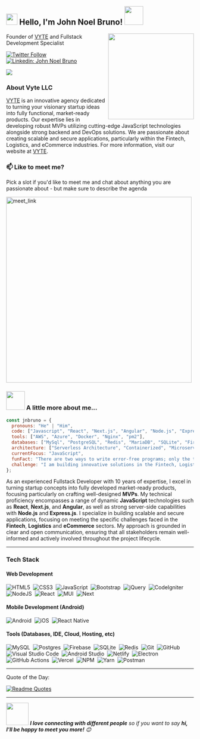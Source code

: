<h2><img src="https://emojis.slackmojis.com/emojis/images/1531849430/4246/blob-sunglasses.gif?1531849430" width="30"/> Hello, I'm John Noel Bruno! <img src="https://media.giphy.com/media/12oufCB0MyZ1Go/giphy.gif" width="50"></h2>

<img align='right' src="https://user-images.githubusercontent.com/74038190/229223263-cf2e4b07-2615-4f87-9c38-e37600f8381a.gif" width="230">

Founder of [VYTE](http://vyte.dev) and Fullstack Development Specialist

[![Twitter Follow](https://img.shields.io/twitter/follow/JnOfVyte?label=Follow)](https://twitter.com/intent/follow?screen_name=JnOfVyte)
[![Linkedin: John Noel Bruno](https://img.shields.io/badge/-JohnNoelBruno-blue?style=flat-square&logo=Linkedin&logoColor=white&link=https://www.linkedin.com/in/john-noel-bruno-a31865123)](https://www.linkedin.com/in/john-noel-bruno-a31865123)

![](https://visitor-badge.glitch.me/badge?page_id=JohnNoelBruno.JohnNoelBruno)

### About Vyte LLC

[VYTE](http://vyte.dev) is an innovative agency dedicated to turning your visionary startup ideas into fully functional, market-ready products. Our expertise lies in developing robust MVPs utilizing cutting-edge JavaScript technologies alongside strong backend and DevOps solutions. We are passionate about creating scalable and secure applications, particularly within the Fintech, Logistics, and eCommerce industries. For more information, visit our website at [VYTE](http://vyte.dev).

### 📫 Like to meet me?

Pick a slot if you'd like to meet me and chat about anything you are passionate about - but make sure to describe the agenda

<a href="https://calendly.com/jnbrno/30min" target="_blank"><img width="498" alt="meet_link" src="https://user-images.githubusercontent.com/15426564/144297439-f530f383-e73e-41e0-9914-a9b7d3f432e5.png"></a>

### <img src="https://media.giphy.com/media/VgCDAzcKvsR6OM0uWg/giphy.gif" width="50"> A little more about me...

```javascript
const jnbruno = {
  pronouns: "He" | "Him",
  code: ["Javascript", "React", "Next.js", "Angular", "Node.js", "Express.js", "Nest.js"],
  tools: ["AWS", "Azure", "Docker", "Nginx", "pm2"],
  databases: ["MySql", "PostgreSQL", "Redis", "MariaDB", "SQLite", "Firebase"],
  architecture: ["Serverless Architecture", "Containerized", "Microservice", "Linux"],
  currentFocus: "JavaScript",
  funFact: "There are two ways to write error-free programs; only the third one works",
  challenge: "I am building innovative solutions in the Fintech, Logistics and eCommerce"
};
```

<p>As an experienced Fullstack Developer with 10 years of expertise, I excel in turning startup concepts into fully developed market-ready products, focusing particularly on crafting well-designed <b>MVPs</b>. My technical proficiency encompasses a range of dynamic <b>JavaScript</b> technologies such as <b>React</b>, <b>Next.js</b>, and <b>Angular</b>, as well as strong server-side capabilities with <b>Node.js</b> and <b>Express.js</b>. I specialize in building scalable and secure applications, focusing on meeting the specific challenges faced in the <b>Fintech</b>, <b>Logistics</b> and <b>eCommerce</b> sectors. My approach is grounded in clear and open communication, ensuring that all stakeholders remain well-informed and actively involved throughout the project lifecycle.</p>

---

### Tech Stack

#### Web Development
 ![HTML5](https://img.shields.io/badge/html5-%23E34F26.svg?style=for-the-badge&logo=html5&logoColor=white)&nbsp;
 ![CSS3](https://img.shields.io/badge/css3-%231572B6.svg?style=for-the-badge&logo=css3&logoColor=white)&nbsp;
 ![JavaScript](https://img.shields.io/badge/javascript-%23323330.svg?style=for-the-badge&logo=javascript&logoColor=%23F7DF1E)&nbsp;
 ![Bootstrap](https://img.shields.io/badge/bootstrap-%23563D7C.svg?style=for-the-badge&logo=bootstrap&logoColor=white)&nbsp;
 ![jQuery](https://img.shields.io/badge/jquery-%230769AD.svg?style=for-the-badge&logo=jquery&logoColor=white)&nbsp;
 ![CodeIgniter](https://img.shields.io/badge/CodeIgniter-%23EF4223.svg?style=for-the-badge&logo=codeIgniter&logoColor=white)&nbsp;
 ![NodeJS](https://img.shields.io/badge/node.js-6DA55F?style=for-the-badge&logo=node.js&logoColor=white)&nbsp;
 ![React](https://img.shields.io/badge/react-%2320232a.svg?style=for-the-badge&logo=react&logoColor=%2361DAFB)&nbsp;
 ![MUI](https://img.shields.io/badge/MUI-%230081CB.svg?style=for-the-badge&logo=mui&logoColor=white)&nbsp;
 ![Next](https://img.shields.io/badge/Next-%2320262a.svg?style=for-the-badge&logo=react&logoColor=%2361DAFB)&nbsp;

#### Mobile Development (Android)
 ![Android](https://img.shields.io/badge/Android-3DDC84?style=for-the-badge&logo=android&logoColor=white)&nbsp;
 ![iOS](https://img.shields.io/badge/ios-%230095D5.svg?style=for-the-badge&logo=ios&logoColor=white)&nbsp;
 ![React Native](https://img.shields.io/badge/react_native-%2320232a.svg?style=for-the-badge&logo=react&logoColor=%2361DAFB)&nbsp;

#### Tools (Databases, IDE, Cloud, Hosting, etc)
 ![MySQL](https://img.shields.io/badge/mysql-%234479a1.svg?logo=mysql&logoColor=white&style=for-the-badge)&nbsp;
 ![Postgres](https://img.shields.io/badge/postgres-%23316192.svg?style=for-the-badge&logo=postgresql&logoColor=white)&nbsp;
 ![Firebase](https://img.shields.io/badge/Firebase-F38020?style=for-the-badge&logo=Firebase&logoColor=white)&nbsp;
 ![SQLite](https://img.shields.io/badge/sqlite-%2307405e.svg?style=for-the-badge&logo=sqlite&logoColor=white)&nbsp;
 ![Redis](https://img.shields.io/badge/redis-%23DD0031.svg?style=for-the-badge&logo=redis&logoColor=white)&nbsp;
 ![Git](https://img.shields.io/badge/git-%23F05033.svg?style=for-the-badge&logo=git&logoColor=white)&nbsp;
 ![GitHub](https://img.shields.io/badge/github-%23121011.svg?style=for-the-badge&logo=github&logoColor=white)&nbsp;
 ![Visual Studio Code](https://img.shields.io/badge/visual%20studio%20code-%230078d7.svg?logo=visual-studio-code&logoColor=white&style=for-the-badge)&nbsp;
 ![Android Studio](https://img.shields.io/badge/Android%20Studio-3DDC84.svg?style=for-the-badge&logo=android-studio&logoColor=white)&nbsp;
 ![Netlify](https://img.shields.io/badge/netlify-%23000000.svg?style=for-the-badge&logo=netlify&logoColor=#00C7B7)&nbsp;
 ![Electron](https://img.shields.io/badge/Electron-447f8a?style=for-the-badge&logo=Electron&logoColor=white)&nbsp;
 ![GitHub Actions](https://img.shields.io/badge/github%20actions-%232671E5.svg?style=for-the-badge&logo=githubactions&logoColor=white)&nbsp;
 ![Vercel](https://img.shields.io/badge/Vercel-000.svg?style=for-the-badge&logo=Vercel&logoColor=white)&nbsp;
 ![NPM](https://img.shields.io/badge/NPM-%13000000.svg?style=for-the-badge&logo=npm&logoColor=white)&nbsp;
 ![Yarn](https://img.shields.io/badge/yarn-%232C8EBB.svg?style=for-the-badge&logo=yarn&logoColor=white)&nbsp;
 ![Postman](https://img.shields.io/badge/Postman-FF6C37?style=for-the-badge&logo=postman&logoColor=white)&nbsp;

---

Quote of the Day:

[![Readme Quotes](https://quotes-github-readme.vercel.app/api?type=horizontal&theme=radical)](https://github.com/piyushsuthar/github-readme-quotes)

---

<img src="https://media.giphy.com/media/LnQjpWaON8nhr21vNW/giphy.gif" width="60"> <em><b>I love connecting with different people</b> so if you want to say <b>hi, I'll be happy to meet you more!</b> 😊</em>